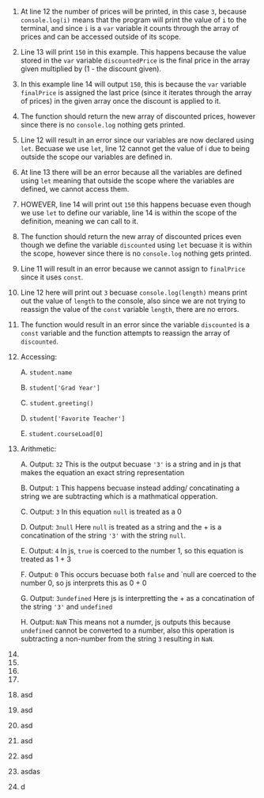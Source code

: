 1) At line 12 the number of prices will be printed, in this case `3`, because `console.log(i)` means that the program will print the value of `i` to the terminal, and since `i` is a `var` variable it counts through the array of prices and can be accessed outside of its scope.
2) Line 13 will print `150` in this example. This happens because the value stored in the `var` variable `discountedPrice` is the final price in the array given multiplied by (1 - the discount given).
3) In this example line 14 will output `150`, this is because the `var` variable `finalPrice` is assigned the last price (since it iterates through the array of prices) in the given array once the discount is applied to it. 
4) The function should return the new array of discounted prices, however since there is no `console.log` nothing gets printed. 
5) Line 12 will result in an error since our variables are now declared using `let`. Becuase we use `let`, line 12 cannot get the value of i due to being outside the scope our variables are defined in. 
6) At line 13 there will be an error because all the variables are defined using `let` meaning that outside the scope where the variables are defined, we cannot access them. 
7) HOWEVER, line 14 will print out `150` this happens becuase even though we use `let` to define our variable, line 14 is within the scope of the definition, meaning we can call to it. 
8) The function should return the new array of discounted prices even though we define the variable `discounted` using `let` becuase it is within the scope, however since there is no `console.log` nothing gets printed. 
9) Line 11 will result in an error because we cannot assign to `finalPrice` since it uses `const`.
10) Line 12 here will print out `3` becuase `console.log(length)` means print out the value of `length` to the console, also since we are not trying to reassign the value of the `const` variable `length`, there are no errors. 
11) The function would result in an error since the variable `discounted` is a `const` variable and the function attempts to reassign the array of `discounted`.
12) Accessing:
    
    A. `student.name`
    
    B. `student['Grad Year']`
    
    C. `student.greeting()`
    
    D. `student['Favorite Teacher']`
    
    E. `student.courseLoad[0]`

13) Arithmetic:

    A. Output: `32` This is the output becuase `'3'` is a string and in js that makes the equation an exact string representation

    B. Output: `1` This happens becuase instead adding/ concatinating a string we are subtracting which is a mathmatical opperation.

    C. Output: `3` In this equation `null` is treated as a 0

    D. Output: `3null` Here `null` is treated as a string and the + is a concatination of the string `'3'` with the string `null`.

    E. Output: `4` In js, `true` is coerced to the number 1, so this equation is treated as 1 + 3
    
    F. Output: `0` This occurs becuase both `false` and `null are coerced to the number 0, so js interprets this as 0 + 0

    G. Output: `3undefined` Here js is interpretting the + as a concatination of the string `'3'` and `undefined`

    H. Output: `NaN` This means not a numder, js outputs this because `undefined` cannot be converted to a number, also this operation is subtracting a non-number from the string `3` resulting in `NaN`.
    
15) 
16) 
17)    
18) 
19) asd
20) asd
21) asd
22) asd
23) asd
24) asdas
25) d
    
